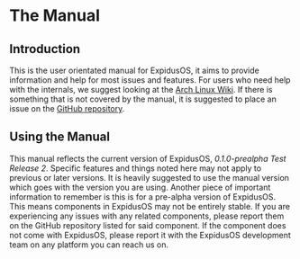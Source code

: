 # The Manual

## Introduction

This is the user orientated manual for ExpidusOS, it aims to provide information and help for most issues and features.
For users who need help with the internals, we suggest looking at the [Arch Linux Wiki](https://wiki.archlinux.org).
If there is something that is not covered by the manual, it is suggested to place an issue on the [GitHub repository](https://github.com/ExpidusOS/manual).

## Using the Manual

This manual reflects the current version of ExpidusOS, *0.1.0-prealpha Test Release 2*. Specific features and things noted here
may not apply to previous or later versions. It is heavily suggested to use the manual version which goes with the version you
are using. Another piece of important information to remember is this is for a pre-alpha version of ExpidusOS. This means components
in ExpidusOS may not be entirely stable. If you are experiencing any issues with any related components, please report them on the GitHub repository
listed for said component. If the component does not come with ExpidusOS, please report it with the ExpidusOS development team on any platform you can reach us on.
